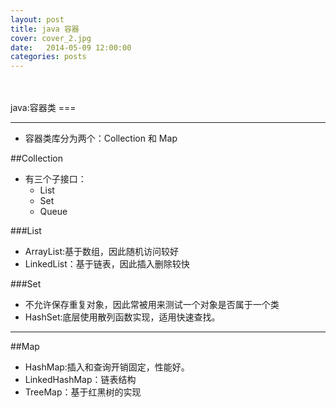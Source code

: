 ```yaml
---
layout: post
title: java 容器
cover: cover_2.jpg
date:   2014-05-09 12:00:00
categories: posts
---
```

<br/>
<br/>
java:容器类
===

---

+ 容器类库分为两个：Collection 和 Map

##Collection
+ 有三个子接口：
	+ List
	+ Set
	+ Queue

###List
+ ArrayList:基于数组，因此随机访问较好
+ LinkedList：基于链表，因此插入删除较快

###Set
+ 不允许保存重复对象，因此常被用来测试一个对象是否属于一个类
+ HashSet:底层使用散列函数实现，适用快速查找。

---

##Map

+ HashMap:插入和查询开销固定，性能好。
+ LinkedHashMap：链表结构
+ TreeMap：基于红黑树的实现
